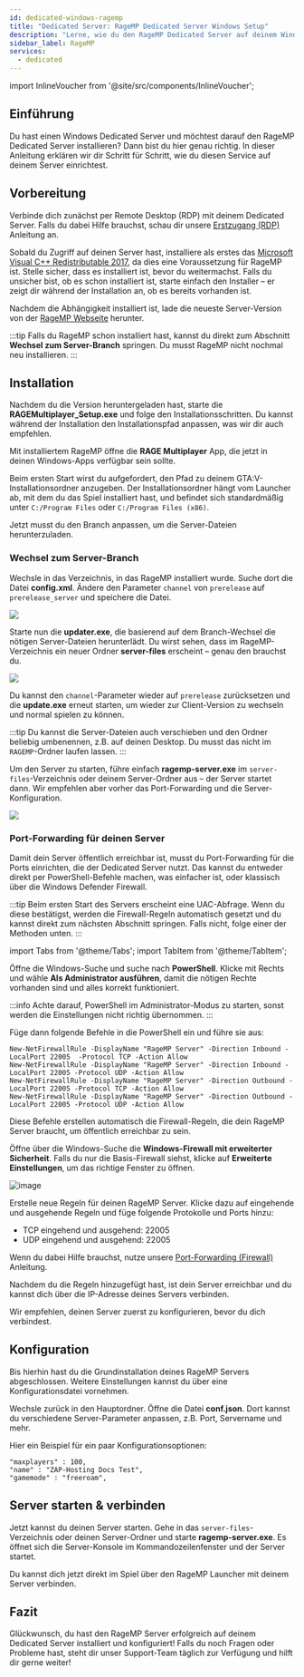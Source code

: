 ```yaml
---
id: dedicated-windows-ragemp
title: "Dedicated Server: RageMP Dedicated Server Windows Setup"
description: "Lerne, wie du den RageMP Dedicated Server auf deinem Windows Dedicated Server einrichtest, um Multiplayer-GTA V-Sessions zu hosten → Jetzt mehr erfahren"
sidebar_label: RageMP
services:
  - dedicated
---
```


import InlineVoucher from '@site/src/components/InlineVoucher';

## Einführung

Du hast einen Windows Dedicated Server und möchtest darauf den RageMP Dedicated Server installieren? Dann bist du hier genau richtig. In dieser Anleitung erklären wir dir Schritt für Schritt, wie du diesen Service auf deinem Server einrichtest.

<InlineVoucher />

## Vorbereitung

Verbinde dich zunächst per Remote Desktop (RDP) mit deinem Dedicated Server. Falls du dabei Hilfe brauchst, schau dir unsere [Erstzugang (RDP)](vserver-windows-userdp.md) Anleitung an.

Sobald du Zugriff auf deinen Server hast, installiere als erstes das [Microsoft Visual C++ Redistributable 2017](https://aka.ms/vs/15/release/VC_redist.x64.exe), da dies eine Voraussetzung für RageMP ist. Stelle sicher, dass es installiert ist, bevor du weitermachst. Falls du unsicher bist, ob es schon installiert ist, starte einfach den Installer – er zeigt dir während der Installation an, ob es bereits vorhanden ist.

Nachdem die Abhängigkeit installiert ist, lade die neueste Server-Version von der [RageMP Webseite](https://cdn.rage.mp/public/files/RAGEMultiplayer_Setup.exe) herunter.

:::tip
Falls du RageMP schon installiert hast, kannst du direkt zum Abschnitt **Wechsel zum Server-Branch** springen. Du musst RageMP nicht nochmal neu installieren.
:::

## Installation

Nachdem du die Version heruntergeladen hast, starte die **RAGEMultiplayer_Setup.exe** und folge den Installationsschritten. Du kannst während der Installation den Installationspfad anpassen, was wir dir auch empfehlen.

Mit installiertem RageMP öffne die **RAGE Multiplayer** App, die jetzt in deinen Windows-Apps verfügbar sein sollte.

Beim ersten Start wirst du aufgefordert, den Pfad zu deinem GTA:V-Installationsordner anzugeben. Der Installationsordner hängt vom Launcher ab, mit dem du das Spiel installiert hast, und befindet sich standardmäßig unter `C:/Program Files` oder `C:/Program Files (x86)`.

Jetzt musst du den Branch anpassen, um die Server-Dateien herunterzuladen.

### Wechsel zum Server-Branch

Wechsle in das Verzeichnis, in das RageMP installiert wurde. Suche dort die Datei **config.xml**. Ändere den Parameter `channel` von `prerelease` auf `prerelease_server` und speichere die Datei.

![](https://screensaver01.zap-hosting.com/index.php/s/zbZfQCdnjjqmdbs/preview)

Starte nun die **updater.exe**, die basierend auf dem Branch-Wechsel die nötigen Server-Dateien herunterlädt. Du wirst sehen, dass im RageMP-Verzeichnis ein neuer Ordner **server-files** erscheint – genau den brauchst du.

![](https://screensaver01.zap-hosting.com/index.php/s/FpK5GdwnHMRRkfD/preview)

Du kannst den `channel`-Parameter wieder auf `prerelease` zurücksetzen und die **update.exe** erneut starten, um wieder zur Client-Version zu wechseln und normal spielen zu können.

:::tip
Du kannst die Server-Dateien auch verschieben und den Ordner beliebig umbenennen, z.B. auf deinen Desktop. Du musst das nicht im `RAGEMP`-Ordner laufen lassen.
:::

Um den Server zu starten, führe einfach **ragemp-server.exe** im `server-files`-Verzeichnis oder deinem Server-Ordner aus – der Server startet dann. Wir empfehlen aber vorher das Port-Forwarding und die Server-Konfiguration.

![](https://screensaver01.zap-hosting.com/index.php/s/AiJWmSjsjw7bMYX/preview)

### Port-Forwarding für deinen Server

Damit dein Server öffentlich erreichbar ist, musst du Port-Forwarding für die Ports einrichten, die der Dedicated Server nutzt. Das kannst du entweder direkt per PowerShell-Befehle machen, was einfacher ist, oder klassisch über die Windows Defender Firewall.

:::tip
Beim ersten Start des Servers erscheint eine UAC-Abfrage. Wenn du diese bestätigst, werden die Firewall-Regeln automatisch gesetzt und du kannst direkt zum nächsten Abschnitt springen. Falls nicht, folge einer der Methoden unten.
:::

import Tabs from '@theme/Tabs';
import TabItem from '@theme/TabItem';

<Tabs>
<TabItem value="powershell" label="Per PowerShell" default>

Öffne die Windows-Suche und suche nach **PowerShell**. Klicke mit Rechts und wähle **Als Administrator ausführen**, damit die nötigen Rechte vorhanden sind und alles korrekt funktioniert.

:::info
Achte darauf, PowerShell im Administrator-Modus zu starten, sonst werden die Einstellungen nicht richtig übernommen.
:::

Füge dann folgende Befehle in die PowerShell ein und führe sie aus:

```
New-NetFirewallRule -DisplayName "RageMP Server" -Direction Inbound -LocalPort 22005  -Protocol TCP -Action Allow
New-NetFirewallRule -DisplayName "RageMP Server" -Direction Inbound -LocalPort 22005 -Protocol UDP -Action Allow
New-NetFirewallRule -DisplayName "RageMP Server" -Direction Outbound -LocalPort 22005 -Protocol TCP -Action Allow
New-NetFirewallRule -DisplayName "RageMP Server" -Direction Outbound -LocalPort 22005 -Protocol UDP -Action Allow
```

Diese Befehle erstellen automatisch die Firewall-Regeln, die dein RageMP Server braucht, um öffentlich erreichbar zu sein.

</TabItem>

<TabItem value="windefender" label="Per Windows Defender">

Öffne über die Windows-Suche die **Windows-Firewall mit erweiterter Sicherheit**. Falls du nur die Basis-Firewall siehst, klicke auf **Erweiterte Einstellungen**, um das richtige Fenster zu öffnen.

![image](https://github.com/zaphosting/docs/assets/42719082/5fb9f943-7e51-4d8f-9df4-2f5ff60857d3)

Erstelle neue Regeln für deinen RageMP Server. Klicke dazu auf eingehende und ausgehende Regeln und füge folgende Protokolle und Ports hinzu:

- TCP eingehend und ausgehend: 22005
- UDP eingehend und ausgehend: 22005

Wenn du dabei Hilfe brauchst, nutze unsere [Port-Forwarding (Firewall)](vserver-windows-port.md) Anleitung.

</TabItem>
</Tabs>

Nachdem du die Regeln hinzugefügt hast, ist dein Server erreichbar und du kannst dich über die IP-Adresse deines Servers verbinden.

Wir empfehlen, deinen Server zuerst zu konfigurieren, bevor du dich verbindest.

## Konfiguration

Bis hierhin hast du die Grundinstallation deines RageMP Servers abgeschlossen. Weitere Einstellungen kannst du über eine Konfigurationsdatei vornehmen.

Wechsle zurück in den Hauptordner. Öffne die Datei **conf.json**. Dort kannst du verschiedene Server-Parameter anpassen, z.B. Port, Servername und mehr.

Hier ein Beispiel für ein paar Konfigurationsoptionen:

```
"maxplayers" : 100,
"name" : "ZAP-Hosting Docs Test",
"gamemode" : "freeroam",
```

## Server starten & verbinden

Jetzt kannst du deinen Server starten. Gehe in das `server-files`-Verzeichnis oder deinen Server-Ordner und starte **ragemp-server.exe**. Es öffnet sich die Server-Konsole im Kommandozeilenfenster und der Server startet.

Du kannst dich jetzt direkt im Spiel über den RageMP Launcher mit deinem Server verbinden.

## Fazit

Glückwunsch, du hast den RageMP Server erfolgreich auf deinem Dedicated Server installiert und konfiguriert! Falls du noch Fragen oder Probleme hast, steht dir unser Support-Team täglich zur Verfügung und hilft dir gerne weiter!

<InlineVoucher />